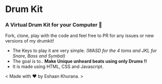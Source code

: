 # Drum Kit
### A Virtual Drum Kit for your Computer 🥁 

Fork, clone, play with the code and feel free to PR for any issues or new versions of my drumkit! 

 - The Keys to play it are very simple. *(WASD for the 4 toms and JKL for Snare, Bass and Symbal)* 
 - The goal is to.. **Make Unique unheard beats using only Drums !!**
 - It is made using HTML, CSS and Javascript. 
 
< Made with :heart: by Eshaan Khurana. >
